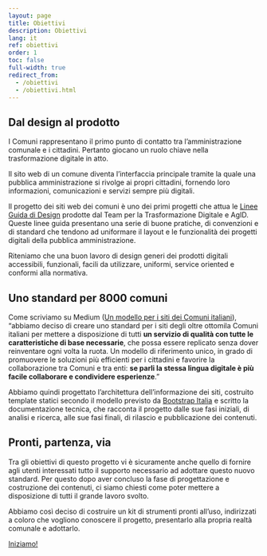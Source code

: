 ```yaml
---
layout: page
title: Obiettivi
description: Obiettivi
lang: it
ref: obiettivi
order: 1
toc: false
full-width: true
redirect_from:
  - /obiettivi
  - /obiettivi.html
---
```


<style>
@media (max-width: 992px) {
    .section-1 .col-right-bg {
        background: url({{ site.baseurl }}/assets/images/patterns/pattern-04.svg) repeat;
    }
}
@media (min-width: 992px) {
    .section-1 {
        background: linear-gradient(90deg, #f2f7fc 50%, transparent 50%), url({{ site.baseurl }}/assets/images/patterns/pattern-04.svg)
    }
}
</style>
<div class="section p-0 section-1">
  <div class="section-content">
    <div class="container">
      <div class="row">
        <div class="col-12 col-lg-4 col-right-bg order-2">
          <div class="col-right-bg-inner bg-muted"></div>
        </div>
        <div class="col-12 col-lg-8 px-4 py-5 order-1 bg-muted">
          <h2>Dal design al prodotto</h2>
          <p>I Comuni rappresentano il primo punto di contatto tra l’amministrazione comunale e i cittadini. Pertanto giocano un ruolo chiave nella trasformazione digitale in atto.</p>
          <p>Il sito web di un comune diventa l’interfaccia principale tramite la quale una pubblica amministrazione si rivolge ai propri cittadini, fornendo loro informazioni, comunicazioni e servizi sempre più digitali.</p>
          <p>Il progetto dei siti web dei comuni è uno dei primi progetti che attua le <a href="https://docs.italia.it/italia/designers-italia/design-linee-guida-docs/" target="_blank" class="font-weight-bold">Linee Guida di Design</a> prodotte dal Team per la Trasformazione Digitale e AgID. Queste linee guida presentano una serie di buone pratiche, di convenzioni e di standard che tendono ad uniformare il layout e le funzionalità dei progetti digitali della pubblica amministrazione.</p>
          <p>Riteniamo che una buon lavoro di design generi dei prodotti digitali accessibili, funzionali, facili da utilizzare, uniformi, <span class="font-italic">service oriented</span> e conformi alla normativa.</p>
        </div>
      </div>
    </div>
  </div>
</div>

<style>
@media (max-width: 992px) {
    .section-2 .col-left-bg {
        background: url({{ site.baseurl }}/assets/images/patterns/pattern-02.svg) repeat;
    }
}
@media (min-width: 992px) {
    .section-2 {
        background: linear-gradient(90deg, transparent 50%, #FFF 50%), url({{ site.baseurl }}/assets/images/patterns/pattern-02.svg)
    }
}
</style>
<div class="section p-0 section-2">
  <div class="section-content">
    <div class="container">
      <div class="row">
        <div class="col-12 col-lg-4 col-left-bg order-2 order-lg-1">
          <div class="col-left-bg-inner bg-white"></div>
        </div>
        <div class="col-12 col-lg-8 px-4 py-5 order-1 order-lg-2 bg-white">
          <h2>Uno standard per 8000 comuni</h2>
          <p>Come scriviamo su Medium (<a class="font-weight-bold" href="https://medium.com/team-per-la-trasformazione-digitale/modello-standard-sito-web-comuni-design-prototipo-mobile-first-open-source-organizzazione-contenuti-38b330e695a1">Un modello per i siti dei Comuni italiani</a>), <span class="font-italic">“abbiamo deciso di creare uno standard per i siti degli oltre ottomila Comuni italiani per mettere a disposizione di tutti <b>un servizio di qualità con tutte le caratteristiche di base necessarie</b>, che possa essere replicato senza dover reinventare ogni volta la ruota. Un modello di riferimento unico, in grado di promuovere le soluzioni più efficienti per i cittadini e favorire la collaborazione tra Comuni e tra enti: <b>se parli la stessa lingua digitale è più facile collaborare e condividere esperienze</b>.”</span></p>
          <p>Abbiamo quindi progettato l’architettura dell’informazione dei siti, costruito template statici secondo il modello previsto da <a class="font-weight-bold" href="https://italia.github.io/bootstrap-italia/" target="_blank">Bootstrap Italia</a> e scritto la documentazione tecnica, che racconta il progetto dalle sue fasi iniziali, di analisi e ricerca, alle sue fasi finali, di rilascio e pubblicazione dei contenuti.</p>
        </div>
      </div>
    </div>
  </div>
</div>

<style>
@media (max-width: 992px) {
    .section-3 .col-right-bg {
        background: url({{ site.baseurl }}/assets/images/patterns/pattern-01.svg) repeat;
    }
}
@media (min-width: 992px) {
    .section-3 {
        background: linear-gradient(90deg, #17324d 50%, transparent 50%), url({{ site.baseurl }}/assets/images/patterns/pattern-01.svg)
    }
}
</style>
<div class="section p-0 section-3">
  <div class="section-content">
    <div class="container white-color">
      <div class="row">
        <div class="col-12 col-lg-4 col-right-bg order-2">
          <div class="col-right-bg-inner bg-dark"></div>
        </div>
        <div class="col-12 col-lg-8 px-4 py-5 order-1 bg-dark">
          <h2>Pronti, partenza, via</h2>
          <p>Tra gli obiettivi di questo progetto vi è sicuramente anche quello di fornire agli utenti interessati tutto il supporto necessario ad adottare questo nuovo standard. Per questo dopo aver concluso la fase di progettazione e costruzione dei contenuti, ci siamo chiesti come poter mettere a disposizione di tutti il grande lavoro svolto.</p>
          <p>Abbiamo così deciso di costruire un kit di strumenti pronti all’uso, indirizzati a coloro che vogliono conoscere il progetto, presentarlo alla propria realtà comunale e adottarlo.</p>
          <p>
          <div class="bg-dark py-1">
            <a href="{{ site.baseurl }}/it/kit.html" class="btn btn-primary">Iniziamo!</a>
          </div>
          </p>
        </div>
      </div>
    </div>
  </div>
</div>
